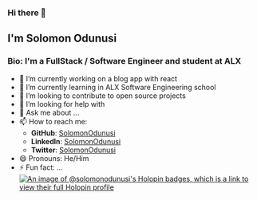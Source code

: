 ### Hi there 👋
## I'm Solomon Odunusi

<!--
**SolomonOdunusi/SolomonOdunusi** is a ✨ _special_ ✨ repository because its `README.md` (this file) appears on your GitHub profile.-->
### Bio: I'm a FullStack / Software Engineer and student at ALX
- 🔭 I’m currently working on a blog app with react
- 🌱 I’m currently learning in ALX Software Engineering school
- 👯 I’m looking to contribute to open source projects
- 🤔 I’m looking for help with 
- 💬 Ask me about ...
- 📫 How to reach me: 
  - **GitHub**: [SolomonOdunusi](https://github.com/SolomonOdunusi)
  - **Linkedln**: [SolomonOdunusi](https://www.linkedin.com/in/solomonodunusiwebdev/)
  - **Twitter**: [SolomonOdunusi](https://twitter.com/SolomonOdunusi3)
- 😄 Pronouns: He/Him
- ⚡ Fun fact: ...
[![An image of @solomonodunusi's Holopin badges, which is a link to view their full Holopin profile](https://holopin.me/solomonodunusi)](https://holopin.io/@solomonodunusi)
